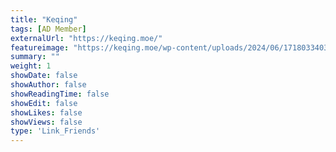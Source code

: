 ```yaml
---
title: "Keqing"
tags: [AD Member]
externalUrl: "https://keqing.moe/"
featureimage: "https://keqing.moe/wp-content/uploads/2024/06/1718033403-%E5%88%BB%E6%99%B4%E7%94%9F%E8%B4%BA2.png"
summary: ""
weight: 1
showDate: false
showAuthor: false
showReadingTime: false
showEdit: false
showLikes: false
showViews: false
type: 'Link_Friends'
---
```

